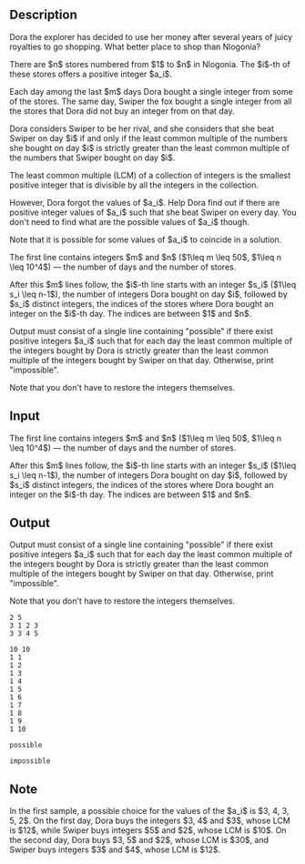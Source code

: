 ## Description

<div><p>Dora the explorer has decided to use her money after several years of juicy royalties to go shopping. What better place to shop than Nlogonia?</p><p>There are $n$ stores numbered from $1$ to $n$ in Nlogonia. The $i$-th of these stores offers a <span class="tex-font-style-bf">positive integer</span> $a_i$.</p><p>Each day among the last $m$ days Dora bought a single integer from some of the stores. The same day, Swiper the fox bought a single integer from all the stores that Dora did not buy an integer from on that day.</p><p>Dora considers Swiper to be her rival, and she considers that she beat Swiper on day $i$ if and only if the least common multiple of the numbers she bought on day $i$ is strictly greater than the least common multiple of the numbers that Swiper bought on day $i$.</p><p>The least common multiple (LCM) of a collection of integers is the smallest positive integer that is divisible by all the integers in the collection.</p><p>However, Dora forgot the values of $a_i$. Help Dora find out if there are positive integer values of $a_i$ such that she beat Swiper on <span class="tex-font-style-bf">every</span> day. You don't need to find what are the possible values of $a_i$ though.</p><p>Note that it is possible for some values of $a_i$ to coincide in a solution.</p></div><div class="input-specification"><p>The first line contains integers $m$ and $n$ ($1\leq m \leq 50$, $1\leq n \leq 10^4$)&nbsp;— the number of days and the number of stores.</p><p>After this $m$ lines follow, the $i$-th line starts with an integer $s_i$ ($1\leq s_i \leq n-1$), the number of integers Dora bought on day $i$, followed by $s_i$ distinct integers, the indices of the stores where Dora bought an integer on the $i$-th day. The indices are between $1$ and $n$.</p></div><div class="output-specification"><p>Output must consist of a single line containing "<span class="tex-font-style-tt">possible</span>" if there exist positive integers $a_i$ such that for each day the least common multiple of the integers bought by Dora is strictly greater than the least common multiple of the integers bought by Swiper on that day. Otherwise, print "<span class="tex-font-style-tt">impossible</span>".</p><p>Note that you don't have to restore the integers themselves.</p></div>

## Input

<p>The first line contains integers $m$ and $n$ ($1\leq m \leq 50$, $1\leq n \leq 10^4$)&nbsp;— the number of days and the number of stores.</p><p>After this $m$ lines follow, the $i$-th line starts with an integer $s_i$ ($1\leq s_i \leq n-1$), the number of integers Dora bought on day $i$, followed by $s_i$ distinct integers, the indices of the stores where Dora bought an integer on the $i$-th day. The indices are between $1$ and $n$.</p>

## Output

<p>Output must consist of a single line containing "<span class="tex-font-style-tt">possible</span>" if there exist positive integers $a_i$ such that for each day the least common multiple of the integers bought by Dora is strictly greater than the least common multiple of the integers bought by Swiper on that day. Otherwise, print "<span class="tex-font-style-tt">impossible</span>".</p><p>Note that you don't have to restore the integers themselves.</p>





```input1
2 5
3 1 2 3
3 3 4 5
```




```input2
10 10
1 1
1 2
1 3
1 4
1 5
1 6
1 7
1 8
1 9
1 10
```




```output1
possible
```




```output2
impossible
```



## Note

<p>In the first sample, a possible choice for the values of the $a_i$ is $3, 4, 3, 5, 2$. On the first day, Dora buys the integers $3, 4$ and $3$, whose LCM is $12$, while Swiper buys integers $5$ and $2$, whose LCM is $10$. On the second day, Dora buys $3, 5$ and $2$, whose LCM is $30$, and Swiper buys integers $3$ and $4$, whose LCM is $12$.</p>
